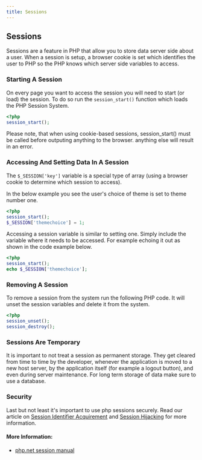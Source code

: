 ```yaml
---
title: Sessions
---
```

## Sessions

Sessions are a feature in PHP that allow you to store data server side about a user. When a session is setup, a browser cookie is set which identifies the user to PHP so the PHP knows which server side variables to access.

### Starting A Session
On every page you want to access the session you will need to start (or load) the session. To do so run the `session_start()` function which loads the PHP Session System.
```PHP
<?php
session_start();
```

Please note, that when using cookie-based sessions, session_start() must be called before outputing anything to the browser. anything else will result in an error.

### Accessing And Setting Data In A Session
The `$_SESSION['key']` variable is a special type of array (using a browser cookie to determine which session to access).

In the below example you see the user's choice of theme is set to theme number one.
```PHP
<?php
session_start();
$_SESSION['themechoice'] = 1;
```
Accessing a session variable is similar to setting one. Simply include the variable where it needs to be accessed. For example echoing it out as shown in the code example below.
```PHP
<?php
session_start();
echo $_SESSION['themechoice'];
```

### Removing A Session
To remove a session from the system run the following PHP code. It will unset the session variables and delete it from the system.
```PHP
<?php
session_unset();
session_destroy();
```

### Sessions Are Temporary
It is important to not treat a session as permanent storage. They get cleared from time to time by the developer, whenever the application is moved to a new host server, by the application itself (for example a logout button), and even during server maintenance. For long term storage of data make sure to use a database.

### Security
Last but not least it's important to use php sessions securely. Read our article on [Session Identifier Acquirement](/php/security/session-identifier-acquirement) and [Session Hijacking](/php/security/session-hijacking) for more information.

#### More Information:
* <a href="https://secure.php.net/manual/en/book.session.php">php.net session manual</a>
